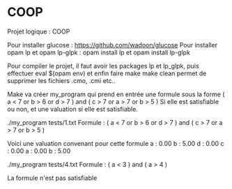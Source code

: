 # COOP
Projet logique : COOP

Pour installer glucose : https://github.com/wadoon/glucose
Pour installer opam lp et opam lp-glpk : opam install lp et opam install lp-glpk

Pour compiler le projet, il faut avoir les packages lp et lp_glpk, puis effectuer eval $(opam env) et enfin faire make
make clean permet de supprimer les fichiers .cmo, .cmi etc..

Make va créer my_program qui prend en entrée une formule sous la forme (  a < 7  or  b > 6  or  d > 7 ) and ( c > 7 or  a > 7  or  b > 5  )
Si elle est satisfiable ou non, et une valuation si elle est satisfiable.

./my_program tests/1.txt
Formule :  (  a < 7  or  b > 6  or  d > 7 ) and ( c > 7 or  a > 7  or  b > 5  )

Voici une valuation convenant pour cette formule
a : 0.00
b : 5.00
d : 0.00
c : 0.00
a : 0.00
b : 5.00   

./my_program tests/4.txt 
Formule : ( a < 3 ) and ( a > 4 )

La formule n'est pas satisfiable


